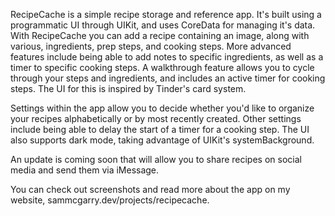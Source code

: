 RecipeCache is a simple recipe storage and reference app. It's built using a programmatic UI through UIKit, and uses CoreData for managing it's data.
With RecipeCache you can add a recipe containing an image, along with various, ingredients, prep steps, and cooking steps.
More advanced features include being able to add notes to specific ingredients, as well as a timer to specific cooking steps. 
A walkthrough feature allows you to cycle through your steps and ingredients, and includes an active timer for cooking steps. The UI for this
is inspired by Tinder's card system.

Settings within the app allow you to decide whether you'd like to organize your recipes alphabetically or by most recently created. Other settings include being
able to delay the start of a timer for a cooking step. The UI also supports dark mode, taking advantage of UIKit's systemBackground. 

An update is coming soon that will allow you to share recipes on social media and send them via iMessage.

You can check out screenshots and read more about the app on my website, sammcgarry.dev/projects/recipecache.
